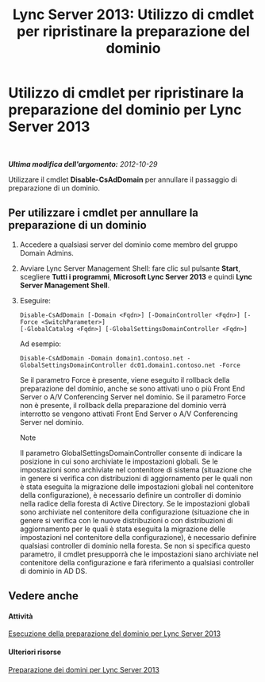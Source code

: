 ﻿---
title: 'Lync Server 2013: Utilizzo di cmdlet per ripristinare la preparazione del dominio'
TOCTitle: Utilizzo di cmdlet per ripristinare la preparazione del dominio
ms:assetid: 014dba5d-fcb3-44c9-9d63-ae0755276dac
ms:mtpsurl: https://technet.microsoft.com/it-it/library/Gg398071(v=OCS.15)
ms:contentKeyID: 49299486
ms.date: 08/24/2015
mtps_version: v=OCS.15
ms.translationtype: HT
---

# Utilizzo di cmdlet per ripristinare la preparazione del dominio per Lync Server 2013

 

_**Ultima modifica dell'argomento:** 2012-10-29_

Utilizzare il cmdlet **Disable-CsAdDomain** per annullare il passaggio di preparazione di un dominio.

## Per utilizzare i cmdlet per annullare la preparazione di un dominio

1.  Accedere a qualsiasi server del dominio come membro del gruppo Domain Admins.

2.  Avviare Lync Server Management Shell: fare clic sul pulsante **Start**, scegliere **Tutti i programmi**, **Microsoft Lync Server 2013** e quindi **Lync Server Management Shell**.

3.  Eseguire:
    
        Disable-CsAdDomain [-Domain <Fqdn>] [-DomainController <Fqdn>] [-Force <SwitchParameter>] 
        [-GlobalCatalog <Fqdn>] [-GlobalSettingsDomainController <Fqdn>] 
    
    Ad esempio:
    
        Disable-CsAdDomain -Domain domain1.contoso.net -GlobalSettingsDomainController dc01.domain1.contoso.net -Force
    
    Se il parametro Force è presente, viene eseguito il rollback della preparazione del dominio, anche se sono attivati uno o più Front End Server o A/V Conferencing Server nel dominio. Se il parametro Force non è presente, il rollback della preparazione del dominio verrà interrotto se vengono attivati Front End Server o A/V Conferencing Server nel dominio.
    

    > [!NOTE]
    > Il parametro GlobalSettingsDomainController consente di indicare la posizione in cui sono archiviate le impostazioni globali. Se le impostazioni sono archiviate nel contenitore di sistema (situazione che in genere si verifica con distribuzioni di aggiornamento per le quali non è stata eseguita la migrazione delle impostazioni globali nel contenitore della configurazione), è necessario definire un controller di dominio nella radice della foresta di Active Directory. Se le impostazioni globali sono archiviate nel contenitore della configurazione (situazione che in genere si verifica con le nuove distribuzioni o con distribuzioni di aggiornamento per le quali è stata eseguita la migrazione delle impostazioni nel contenitore della configurazione), è necessario definire qualsiasi controller di dominio nella foresta. Se non si specifica questo parametro, il cmdlet presupporrà che le impostazioni siano archiviate nel contenitore della configurazione e farà riferimento a qualsiasi controller di dominio in AD&nbsp;DS.



## Vedere anche

#### Attività

[Esecuzione della preparazione del dominio per Lync Server 2013](lync-server-2013-running-domain-preparation.md)  

#### Ulteriori risorse

[Preparazione dei domini per Lync Server 2013](lync-server-2013-preparing-domains.md)

